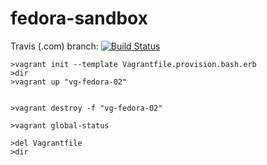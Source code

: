 # fedora-sandbox

Travis (.com) branch:
[![Build Status](https://travis-ci.com/githubfoam/fedora-sandbox.svg?branch=test)](https://travis-ci.com/githubfoam/fedora-sandbox)  

~~~~
>vagrant init --template Vagrantfile.provision.bash.erb
>dir
>vagrant up "vg-fedora-02"


>vagrant destroy -f "vg-fedora-02"

>vagrant global-status

>del Vagrantfile
>dir
~~~~